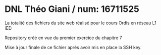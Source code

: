 # DNL Théo Giani / num: 16711525
La totalité des fichiers du site web réalisé pour le cours Ordis en réseau L1 IED

Repository créé en vue du premier exercice du chapitre 7

Mise à jour finale de ce fichier après avoir mis en place la SSH key.
